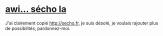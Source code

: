 # [awi... sécho la](https://sécho.fr)

J'ai clairement copié http://secho.fr, je suis désolé, je voulais rajouter plus de possibilités, pardonnez-moi.
